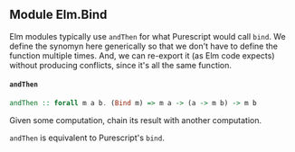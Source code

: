 ## Module Elm.Bind

Elm modules typically use `andThen` for what Purescript would call `bind`. 
We define the synomyn here generically so that we don't have to define the
function multiple times. And, we can re-export it (as Elm code expects)
without producing conflicts, since it's all the same function.

#### `andThen`

``` purescript
andThen :: forall m a b. (Bind m) => m a -> (a -> m b) -> m b
```

Given some computation, chain its result with another computation.

`andThen` is equivalent to Purescript's `bind`.


